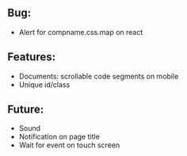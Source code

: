 ## Bug:
- Alert for compname.css.map on react

## Features:
- Documents: scrollable code segments on mobile
- Unique id/class

## Future:
- Sound
- Notification on page title
- Wait for event on touch screen
